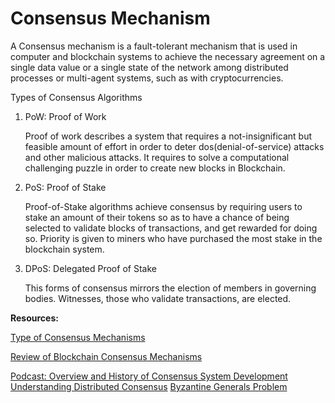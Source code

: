 # Consensus Mechanism

A Consensus mechanism is a fault-tolerant mechanism that is used in computer and blockchain systems to achieve the necessary agreement on a single data value or a single state of the network among distributed processes or multi-agent systems, such as with cryptocurrencies.

Types of Consensus Algorithms

1. PoW: Proof of Work

    Proof of work describes a system that requires a not-insignificant but feasible amount of effort in order to deter dos(denial-of-service) attacks and other malicious attacks. It requires to solve a computational challenging puzzle in order to create new blocks in Blockchain.

2. PoS: Proof of Stake

    Proof-of-Stake algorithms achieve consensus by requiring users to stake an amount of their tokens so as to have a chance of being selected to validate blocks of transactions, and get rewarded for doing so. Priority is given to miners who have purchased the most stake in the blockchain system.

3. DPoS: Delegated Proof of Stake

    This forms of consensus mirrors the election of members in governing bodies. Witnesses, those who validate transactions, are elected. 

**Resources:**

[Type of Consensus Mechanisms]([https://www.codementor.io/blog/consensus-algorithms-5lr8exfi0s#types-of-consensus-algorithms](https://www.codementor.io/blog/consensus-algorithms-5lr8exfi0s#types-of-consensus-algorithms))

[Review of Blockchain Consensus Mechanisms](https://blog.wavesplatform.com/review-of-blockchain-consensus-mechanisms-f575afae38f2)

[Podcast: Overview and History of Consensus System Development](https://softwareengineeringdaily.com/2018/03/26/consensus-systems-with-ethan-buchman/)
[Understanding Distributed Consensus](https://medium.com/s/story/lets-take-a-crack-at-understanding-distributed-consensus-dad23d0dc95)
[Byzantine Generals Problem](https://en.wikipedia.org/wiki/Byzantine_fault#Byzantine_Generals'_Problem)